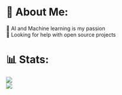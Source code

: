 # 💫 About Me:
🤖 AI and Machine learning is my passion<br>🤝 Looking for help with open source projects


# 📊 Stats:
![](https://github-readme-streak-stats.herokuapp.com/?user=amirfeqhi&theme=dark&hide_border=false)<br/>
![](https://github-readme-stats.vercel.app/api/top-langs/?username=amirfeqhi&theme=dark&hide_border=false&include_all_commits=true&count_private=false&layout=compact)
